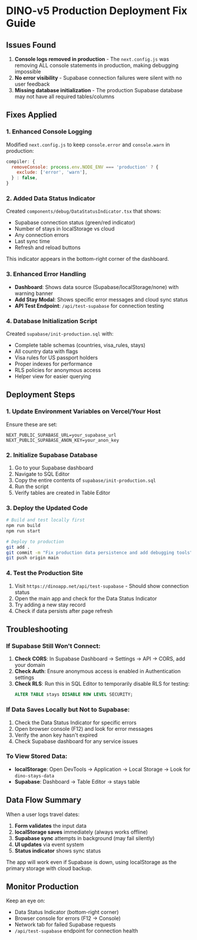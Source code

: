 # DINO-v5 Production Deployment Fix Guide

## Issues Found

1. **Console logs removed in production** - The `next.config.js` was removing ALL console statements in production, making debugging impossible
2. **No error visibility** - Supabase connection failures were silent with no user feedback
3. **Missing database initialization** - The production Supabase database may not have all required tables/columns

## Fixes Applied

### 1. Enhanced Console Logging
Modified `next.config.js` to keep `console.error` and `console.warn` in production:
```javascript
compiler: {
  removeConsole: process.env.NODE_ENV === 'production' ? {
    exclude: ['error', 'warn'],
  } : false,
}
```

### 2. Added Data Status Indicator
Created `components/debug/DataStatusIndicator.tsx` that shows:
- Supabase connection status (green/red indicator)
- Number of stays in localStorage vs cloud
- Any connection errors
- Last sync time
- Refresh and reload buttons

This indicator appears in the bottom-right corner of the dashboard.

### 3. Enhanced Error Handling
- **Dashboard**: Shows data source (Supabase/localStorage/none) with warning banner
- **Add Stay Modal**: Shows specific error messages and cloud sync status
- **API Test Endpoint**: `/api/test-supabase` for connection testing

### 4. Database Initialization Script
Created `supabase/init-production.sql` with:
- Complete table schemas (countries, visa_rules, stays)
- All country data with flags
- Visa rules for US passport holders
- Proper indexes for performance
- RLS policies for anonymous access
- Helper view for easier querying

## Deployment Steps

### 1. Update Environment Variables on Vercel/Your Host
Ensure these are set:
```
NEXT_PUBLIC_SUPABASE_URL=your_supabase_url
NEXT_PUBLIC_SUPABASE_ANON_KEY=your_anon_key
```

### 2. Initialize Supabase Database
1. Go to your Supabase dashboard
2. Navigate to SQL Editor
3. Copy the entire contents of `supabase/init-production.sql`
4. Run the script
5. Verify tables are created in Table Editor

### 3. Deploy the Updated Code
```bash
# Build and test locally first
npm run build
npm run start

# Deploy to production
git add .
git commit -m "Fix production data persistence and add debugging tools"
git push origin main
```

### 4. Test the Production Site
1. Visit `https://dinoapp.net/api/test-supabase` - Should show connection status
2. Open the main app and check for the Data Status Indicator
3. Try adding a new stay record
4. Check if data persists after page refresh

## Troubleshooting

### If Supabase Still Won't Connect:
1. **Check CORS**: In Supabase Dashboard → Settings → API → CORS, add your domain
2. **Check Auth**: Ensure anonymous access is enabled in Authentication settings
3. **Check RLS**: Run this in SQL Editor to temporarily disable RLS for testing:
   ```sql
   ALTER TABLE stays DISABLE ROW LEVEL SECURITY;
   ```

### If Data Saves Locally but Not to Supabase:
1. Check the Data Status Indicator for specific errors
2. Open browser console (F12) and look for error messages
3. Verify the anon key hasn't expired
4. Check Supabase dashboard for any service issues

### To View Stored Data:
- **localStorage**: Open DevTools → Application → Local Storage → Look for `dino-stays-data`
- **Supabase**: Dashboard → Table Editor → stays table

## Data Flow Summary

When a user logs travel dates:

1. **Form validates** the input data
2. **localStorage saves** immediately (always works offline)
3. **Supabase sync** attempts in background (may fail silently)
4. **UI updates** via event system
5. **Status indicator** shows sync status

The app will work even if Supabase is down, using localStorage as the primary storage with cloud backup.

## Monitor Production

Keep an eye on:
- Data Status Indicator (bottom-right corner)
- Browser console for errors (F12 → Console)
- Network tab for failed Supabase requests
- `/api/test-supabase` endpoint for connection health